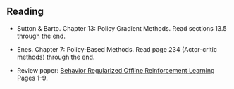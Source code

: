 ## Reading

- Sutton & Barto. Chapter 13: Policy Gradient Methods. Read sections 13.5 through the end. 
- Enes. Chapter 7: Policy-Based Methods. Read page 234 (Actor-critic methods) through the end.

- Review paper: [Behavior Regularized Offline Reinforcement Learning](https://arxiv.org/pdf/1911.11361) Pages 1-9.
